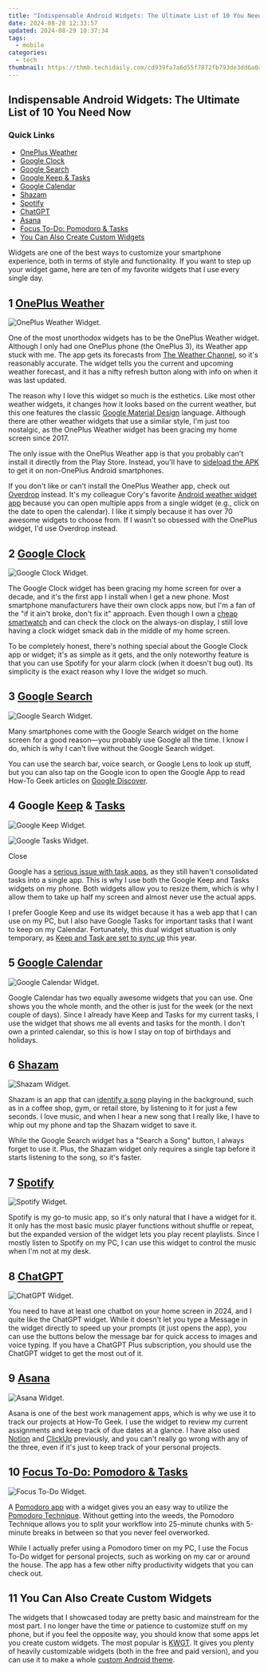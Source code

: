 ```yaml
---
title: "Indispensable Android Widgets: The Ultimate List of 10 You Need Now"
date: 2024-08-28 12:33:57
updated: 2024-08-29 10:37:34
tags:
  - mobile
categories:
  - tech
thumbnail: https://thmb.techidaily.com/cd939fa7a6d55f7872fb793de3dd6a0a1cf42f10f319881184a8db53e138fd0a.jpg
---
```


## Indispensable Android Widgets: The Ultimate List of 10 You Need Now

### Quick Links

* [OnePlus Weather](https://some-skills.techidaily.com/in-2024-ultimate-backdrop-change-kit-pixelpioneers-reveal/)
* [Google Clock](https://extra-support.techidaily.com/updated-speedy-viewing-manipulating-stories-frame-rate-on-instagram/)
* [Google Search](https://some-techniques.techidaily.com/full-picture-unraveling-the-google-podcast-application-for-2024/)
* [Google Keep & Tasks](https://youtube-data.techidaily.com/kyrocket-traffic-and-views-discover-the-best-5-video-marketing-techniques-for-2024/)
* [Google Calendar](https://win-dash.techidaily.com/resolving-hp-laserjet-p2035-printer-problems-on-windows-systems-a-complete-guide/)
* [Shazam](https://change-location.techidaily.com/in-2024-catchemall-celebrate-national-pokemon-day-with-virtual-location-on-vivo-x100-drfone-by-drfone-virtual-android/)
* [Spotify](https://video-ai-editor.techidaily.com/updated-revolutionize-your-content-10-best-online-animation-creators/)
* [ChatGPT](https://desktop-recording.techidaily.com/1715859817771-updated-seeking-authentic-ps2-play-check-out-the-5-best-android-simulators/)
* [Asana](https://ai-video-apps.techidaily.com/updated-in-2024-unlock-your-creative-potential-10-top-music-video-editing-software/)
* [Focus To-Do: Pomodoro & Tasks](https://some-guidance.techidaily.com/new-unlocking-the-secrets-quickly-change-your-characters-vocal-tone-pubg/)
* [You Can Also Create Custom Widgets](https://printer-issues.techidaily.com/syncing-up-hp-printer-with-pc-settings/)

 Widgets are one of the best ways to customize your smartphone experience, both in terms of style and functionality. If you want to step up your widget game, here are ten of my favorite widgets that I use every single day.

## 1 [OnePlus Weather](https://www.anrdoezrs.net/links/3607085/type/dlg/sid/UUhtgUeUpU2003724/https://play.google.com/store/apps/details?id=net.oneplus.weather&hl=en%5FUS) 

![OnePlus Weather Widget.](https://static1.howtogeekimages.com/wordpress/wp-content/uploads/2024/06/screenshot_2024-06-25-16-32-57-78_92b64b2a7aa6eb3771ed6e18d0029815.jpg) 

 One of the most unorthodox widgets has to be the OnePlus Weather widget. Although I only had one OnePlus phone (the OnePlus 3), its Weather app stuck with me. The app gets its forecasts from [The Weather Channel](https://weather.com/), so it's reasonably accurate. The widget tells you the current and upcoming weather forecast, and it has a nifty refresh button along with info on when it was last updated.

 The reason why I love this widget so much is the esthetics. Like most other weather widgets, it changes how it looks based on the current weather, but this one features the classic [Google Material Design](https://en.wikipedia.org/wiki/Material%5FDesign) language. Although there are other weather widgets that use a similar style, I'm just too nostalgic, as the OnePlus Weather widget has been gracing my home screen since 2017.

 The only issue with the OnePlus Weather app is that you probably can't install it directly from the Play Store. Instead, you'll have to [sideload the APK](https://facebook-video-content.techidaily.com/updated-unlock-premium-quality-streaming-on-the-worlds-largest-network/) to get it on non-OnePlus Android smartphones.

 If you don't like or can't install the OnePlus Weather app, check out [Overdrop](https://www.anrdoezrs.net/links/3607085/type/dlg/sid/UUhtgUeUpU2003724/https://play.google.com/store/apps/details?id=widget.dd.com.overdrop.free%C2%A0) instead. It's my colleague Cory's favorite [Android weather widget app](https://instagram-clips.techidaily.com/updated-2024-approved-the-ultimate-guide-to-trending-hashtags-on-instagram/) because you can open multiple apps from a single widget (e.g., click on the date to open the calendar). I like it simply because it has over 70 awesome widgets to choose from. If I wasn't so obsessed with the OnePlus widget, I'd use Overdrop instead.

## 2 [Google Clock](https://www.anrdoezrs.net/links/3607085/type/dlg/sid/UUhtgUeUpU2003724/https://play.google.com/store/apps/details?id=com.google.android.deskclock&hl=en%5FUS) 

![Google Clock Widget.](https://static1.howtogeekimages.com/wordpress/wp-content/uploads/2024/06/screenshot_2024-06-25-15-14-50-39_92b64b2a7aa6eb3771ed6e18d0029815.jpg) 

 The Google Clock widget has been gracing my home screen for over a decade, and it's the first app I install when I get a new phone. Most smartphone manufacturers have their own clock apps now, but I'm a fan of the "if it ain't broke, don't fix it" approach. Even though I own a [cheap smartwatch](https://location-social.techidaily.com/in-2024-proven-ways-in-how-to-hide-location-on-life360-for-huawei-p60-drfone-by-drfone-virtual-android/) and can check the clock on the always-on display, I still love having a clock widget smack dab in the middle of my home screen.

 To be completely honest, there's nothing special about the Google Clock app or widget; it's as simple as it gets, and the only noteworthy feature is that you can use Spotify for your alarm clock (when it doesn't bug out). Its simplicity is the exact reason why I love the widget so much.

## 3 [Google Search](https://www.anrdoezrs.net/links/3607085/type/dlg/sid/UUhtgUeUpU2003724/https://play.google.com/store/apps/details?id=com.google.android.googlequicksearchbox&hl=en%5FUS) 

![Google Search Widget.](https://static1.howtogeekimages.com/wordpress/wp-content/uploads/2024/06/screenshot_2024-06-25-16-27-52-00_92b64b2a7aa6eb3771ed6e18d0029815.jpg) 

 Many smartphones come with the Google Search widget on the home screen for a good reason—you probably use Google all the time. I know I do, which is why I can't live without the Google Search widget.

 You can use the search bar, voice search, or Google Lens to look up stuff, but you can also tap on the Google icon to open the Google App to read How-To Geek articles on [Google Discover](https://fake-location.techidaily.com/how-to-simulate-gps-movement-with-location-spoofer-on-oppo-find-n3-drfone-by-drfone-virtual-android/).

## 4  Google [Keep](https://www.anrdoezrs.net/links/3607085/type/dlg/sid/UUhtgUeUpU2003724/https://play.google.com/store/apps/details?id=com.google.android.keep) & [Tasks](https://www.anrdoezrs.net/links/3607085/type/dlg/sid/UUhtgUeUpU2003724/https://play.google.com/store/apps/details?id=com.google.android.apps.tasks&hl=en%5FUS) 

![Google Keep Widget.](https://static1.howtogeekimages.com/wordpress/wp-content/uploads/2024/06/screenshot_2024-06-25-16-43-16-40_92b64b2a7aa6eb3771ed6e18d0029815.jpg) 

![Google Tasks Widget.](https://static1.howtogeekimages.com/wordpress/wp-content/uploads/2024/06/screenshot_2024-06-25-16-45-42-32_92b64b2a7aa6eb3771ed6e18d0029815.jpg) 

Close 

 Google has a [serious issue with task apps](https://location-social.techidaily.com/in-2024-does-find-my-friends-work-on-realme-c33-2023-drfone-by-drfone-virtual-android/), as they still haven't consolidated tasks into a single app. This is why I use both the Google Keep and Tasks widgets on my phone. Both widgets allow you to resize them, which is why I allow them to take up half my screen and almost never use the actual apps.

 I prefer Google Keep and use its widget because it has a web app that I can use on my PC, but I also have Google Tasks for important tasks that I want to keep on my Calendar. Fortunately, this dual widget situation is only temporary, as [Keep and Task are set to sync up](https://fox-helps.techidaily.com/new-unveil-image-by-removing-surroundings-for-2024/) this year.

## 5 [Google Calendar](https://www.anrdoezrs.net/links/3607085/type/dlg/sid/UUhtgUeUpU2003724/https://play.google.com/store/apps/details?id=com.google.android.calendar) 

![Google Calendar Widget.](https://static1.howtogeekimages.com/wordpress/wp-content/uploads/2024/06/screenshot_2024-06-25-17-08-31-75_3481fdfaf807158df2e382fd7e3ae703.jpg) 

 Google Calendar has two equally awesome widgets that you can use. One shows you the whole month, and the other is just for the week (or the next couple of days). Since I already have Keep and Tasks for my current tasks, I use the widget that shows me all events and tasks for the month. I don't own a printed calendar, so this is how I stay on top of birthdays and holidays.

## 6 [Shazam](https://www.anrdoezrs.net/links/3607085/type/dlg/sid/UUhtgUeUpU2003724/https://play.google.com/store/apps/details?id=com.shazam.android) 

![Shazam Widget.](https://static1.howtogeekimages.com/wordpress/wp-content/uploads/2024/06/screenshot_2024-06-25-17-09-15-67_92b64b2a7aa6eb3771ed6e18d0029815.jpg) 

 Shazam is an app that can [identify a song](https://android-pokemon-go.techidaily.com/the-magnificent-art-of-pokemon-go-streaming-on-asus-rog-phone-8-pro-drfone-by-drfone-virtual-android/) playing in the background, such as in a coffee shop, gym, or retail store, by listening to it for just a few seconds. I love music, and when I hear a new song that I really like, I have to whip out my phone and tap the Shazam widget to save it.

 While the Google Search widget has a "Search a Song" button, I always forget to use it. Plus, the Shazam widget only requires a single tap before it starts listening to the song, so it's faster.

## 7 [Spotify](https://www.anrdoezrs.net/links/3607085/type/dlg/sid/UUhtgUeUpU2003724/https://play.google.com/store/apps/details?id=com.spotify.music) 

![Spotify Widget.](https://static1.howtogeekimages.com/wordpress/wp-content/uploads/2024/06/screenshot_2024-06-25-17-11-22-56_92b64b2a7aa6eb3771ed6e18d0029815.jpg) 

 Spotify is my go-to music app, so it's only natural that I have a widget for it. It only has the most basic music player functions without shuffle or repeat, but the expanded version of the widget lets you play recent playlists. Since I mostly listen to Spotify on my PC, I can use this widget to control the music when I'm not at my desk.

## 8 [ChatGPT](https://www.anrdoezrs.net/links/3607085/type/dlg/sid/UUhtgUeUpU2003724/https://play.google.com/store/apps/details?id=com.openai.chatgpt) 

![ChatGPT Widget.](https://static1.howtogeekimages.com/wordpress/wp-content/uploads/2024/06/screenshot_2024-06-25-17-12-34-40_92b64b2a7aa6eb3771ed6e18d0029815-1.jpg) 

 You need to have at least one chatbot on your home screen in 2024, and I quite like the ChatGPT widget. While it doesn't let you type a Message in the widget directly to speed up your prompts (it just opens the app), you can use the buttons below the message bar for quick access to images and voice typing. If you have a ChatGPT Plus subscription, you should use the ChatGPT widget to get the most out of it.

## 9 [Asana](https://www.anrdoezrs.net/links/3607085/type/dlg/sid/UUhtgUeUpU2003724/https://play.google.com/store/apps/details?id=com.asana.app) 

![Asana Widget.](https://static1.howtogeekimages.com/wordpress/wp-content/uploads/2024/06/screenshot_2024-06-25-17-14-27-02_92b64b2a7aa6eb3771ed6e18d0029815.jpg) 

 Asana is one of the best work management apps, which is why we use it to track our projects at How-To Geek. I use the widget to review my current assignments and keep track of due dates at a glance. I have also used [Notion](https://www.anrdoezrs.net/links/3607085/type/dlg/sid/UUhtgUeUpU2003724/https://play.google.com/store/apps/details?id=notion.id&hl=en%5FUS) and [ClickUp](https://www.anrdoezrs.net/links/3607085/type/dlg/sid/UUhtgUeUpU2003724/https://play.google.com/store/apps/details?id=co.mangotechnologies.clickup) previously, and you can't really go wrong with any of the three, even if it's just to keep track of your personal projects.

## 10 [Focus To-Do: Pomodoro & Tasks](https://www.anrdoezrs.net/links/3607085/type/dlg/sid/UUhtgUeUpU2003724/https://play.google.com/store/apps/details?id=com.superelement.pomodoro) 

![Focus To-Do Widget.](https://static1.howtogeekimages.com/wordpress/wp-content/uploads/2024/06/screenshot_2024-06-25-17-18-21-88_92b64b2a7aa6eb3771ed6e18d0029815.jpg) 

 A [Pomodoro app](https://hardware-updates.techidaily.com/how-to-get-the-latest-geforce-gtx-460-graphics-card-drivers-installed-on-your-pc/) with a widget gives you an easy way to utilize the [Pomodoro Technique](https://en.wikipedia.org/wiki/Pomodoro%5FTechnique). Without getting into the weeds, the Pomodoro Technique allows you to split your workflow into 25-minute chunks with 5-minute breaks in between so that you never feel overworked.

 While I actually prefer using a Pomodoro timer on my PC, I use the Focus To-Do widget for personal projects, such as working on my car or around the house. The app has a few other nifty productivity widgets that you can check out.

## 11  You Can Also Create Custom Widgets 

 The widgets that I showcased today are pretty basic and mainstream for the most part. I no longer have the time or patience to customize stuff on my phone, but if you feel the opposite way, you should know that some apps let you create custom widgets. The most popular is [KWGT](https://www.anrdoezrs.net/links/3607085/type/dlg/sid/UUhtgUeUpU2003724/https://play.google.com/store/apps/details?id=org.kustom.widget). It gives you plenty of heavily customizable widgets (both in the free and paid version), and you can use it to make a whole [custom Android theme](https://data-wizards.techidaily.com/our-commitment-to-excellence-245-satisfaction-certified/).

<ins class="adsbygoogle"
     style="display:block"
     data-ad-format="autorelaxed"
     data-ad-client="ca-pub-7571918770474297"
     data-ad-slot="1223367746"></ins>



<ins class="adsbygoogle"
     style="display:block"
     data-ad-client="ca-pub-7571918770474297"
     data-ad-slot="8358498916"
     data-ad-format="auto"
     data-full-width-responsive="true"></ins>
